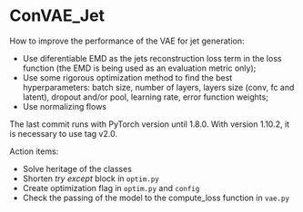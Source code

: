 # ConVAE_Jet

How to improve the performance of the VAE for jet generation:

- Use diferentiable EMD as the jets reconstruction loss term in the loss function (the EMD is being used as an evaluation metric only);
- Use some rigorous optimization method to find the best hyperparameters: batch size, number of layers, layers size (conv, fc and latent), dropout and/or pool, learning rate, error function weights;
- Use normalizing flows

The last commit runs with PyTorch version until 1.8.0. With version 1.10.2, it is necessary to use tag v2.0.

Action items:
- Solve heritage of the classes
- Shorten *try except* block in `optim.py`
- Create optimization flag in `optim.py` and `config`
- Check the passing of the model to the compute_loss function in `vae.py`
